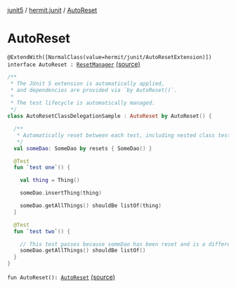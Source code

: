 [junit5](../index.md) / [hermit.junit](index.md) / [AutoReset](./-auto-reset.md)

# AutoReset

`@ExtendWith([NormalClass(value=hermit/junit/AutoResetExtension)]) interface AutoReset : `[`ResetManager`](https://rbusarow.github.io/AutoReset/api/autoreset.api/-reset-manager/index.md) [(source)](https://github.com/RBusarow/AutoReset/tree/master/junit5/src/main/kotlin/autoreset/junit/AutoReset.kt#L26)

``` kotlin
/**
 * The JUnit 5 extension is automatically applied,
 * and dependencies are provided via `by AutoReset()`.
 *
 * The test lifecycle is automatically managed.
 */
class AutoResetClassDelegationSample : AutoReset by AutoReset() {

  /**
   * Automatically reset between each test, including nested class tests.
   */
  val someDao: SomeDao by resets { SomeDao() }

  @Test
  fun `test one`() {

    val thing = Thing()

    someDao.insertThing(thing)

    someDao.getAllThings() shouldBe listOf(thing)
  }

  @Test
  fun `test two`() {

    // This test passes because someDao has been reset and is a different instance
    someDao.getAllThings() shouldBe listOf()
  }
}
```

`fun AutoReset(): `[`AutoReset`](./-auto-reset.md) [(source)](https://github.com/RBusarow/AutoReset/tree/master/junit5/src/main/kotlin/autoreset/junit/AutoReset.kt#L28)
